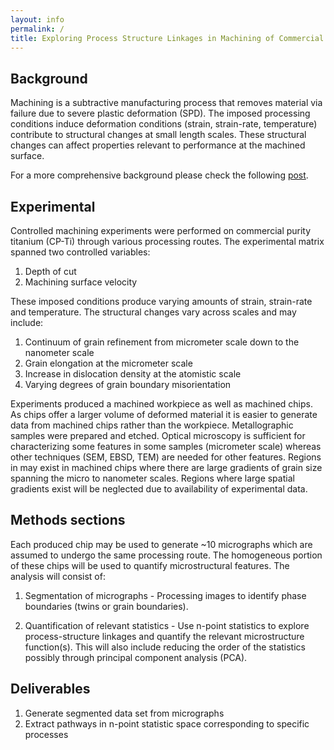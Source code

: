 ```yaml
---
layout: info
permalink: /
title: Exploring Process Structure Linkages in Machining of Commercial Purity Titanium
---
```


## Background
Machining is a subtractive manufacturing process that removes material via failure due to severe plastic deformation (SPD). The imposed processing conditions induce deformation conditions (strain, strain-rate, temperature) contribute to structural changes at small length scales. These structural changes can affect properties relevant to performance at the machined surface.

For a more comprehensive background please check the following [post](http://matinfteam4.github.io/blog/project-background/).

## Experimental

Controlled machining experiments were performed on commercial purity titanium (CP-Ti) through various processing routes. The experimental matrix spanned two controlled variables:

1. Depth of cut
2. Machining surface velocity

These imposed conditions produce varying amounts of strain, strain-rate and temperature. The structural changes vary across scales and may include:

1. Continuum of grain refinement from micrometer scale down to the nanometer scale
2. Grain elongation at the micrometer scale
3. Increase in dislocation density at the atomistic scale
4. Varying degrees of grain boundary misorientation

Experiments produced a machined workpiece as well as machined chips. As chips offer a larger volume of deformed material it is easier to generate data from machined chips rather than the workpiece. Metallographic samples were prepared and etched. Optical microscopy is sufficient for characterizing some features in some samples (micrometer scale) whereas other techniques (SEM, EBSD, TEM) are needed for other features. Regions in may exist in machined chips where there are large gradients of grain size spanning the micro to nanometer scales. Regions where large spatial gradients exist will be neglected due to availability of experimental data.

## Methods sections

Each produced chip may be used to generate ~10 micrographs which are assumed to undergo the same processing route. The homogeneous portion of these chips will be used to quantify microstructural features. The analysis will consist of:

1. Segmentation of micrographs - Processing images to identify phase boundaries (twins or grain boundaries). 

2. Quantification of relevant statistics - Use n-point statistics to explore process-structure linkages and quantify the relevant microstructure function(s). This will also include reducing the order of the statistics possibly through principal component analysis (PCA).

## Deliverables

1. Generate segmented data set from micrographs
2. Extract pathways in n-point statistic space corresponding to specific processes